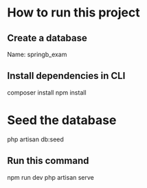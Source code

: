 # How to run this project

## Create a database
Name: springb_exam

## Install dependencies in CLI
composer install
npm install

# Seed the database
php artisan db:seed

## Run this command
npm run dev
php artisan serve